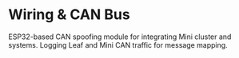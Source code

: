 # Wiring & CAN Bus

ESP32-based CAN spoofing module for integrating Mini cluster and systems. Logging Leaf and Mini CAN traffic for message mapping.
